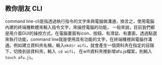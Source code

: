 ## 教你朋友 CLI
command line-cli是指透過執行指令的文字來與電腦做溝通，換言之，使用電腦內建的終端機軟體來輸入指令文字，來操控電腦的功能，
一般來說，目前我們都是用介面GUI的操控方式，在電腦畫面有icon、按鈕、有滑鼠、有畫面，透過點選來執行功能，command line就是使用具有功能的文字，在終端機裡與電腦作溝通。例如建立資料夾名稱，輸入`mkdir wifi`，就會產生一個資料夾在指定的目錄下，切換到該資料夾，輸入` cd wifi`， 在wifi資料夾裡新增afu.js檔案，則輸入 `touch afu.js`。